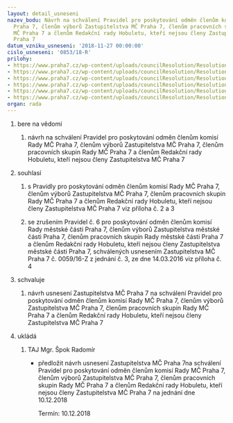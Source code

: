 ```yaml
---
layout: detail_usneseni
nazev_bodu: Návrh na schválení Pravidel pro poskytování odměn členům komisí Rady MČ
  Praha 7, členům výborů Zastupitelstva MČ Praha 7, členům pracovních skupin Rady
  MČ Praha 7 a členům Redakční rady Hobuletu, kteří nejsou členy Zastupitelstva MČ
  Praha 7
datum_vzniku_usneseni: '2018-11-27 00:00:00'
cislo_usneseni: '0853/18-R'
prilohy:
- https://www.praha7.cz/wp-content/uploads/councilResolution/Resolutions/30416/export/Duvodovazprava_odmeny_necleniZMCP7_komisevybory~411200.doc
- https://www.praha7.cz/wp-content/uploads/councilResolution/Resolutions/30416/export/Pravidla_odmenyneclenumZMC_REZIMZMEN~411199.doc
- https://www.praha7.cz/wp-content/uploads/councilResolution/Resolutions/30416/export/Pravidla_odmenyneclenumZMC_FINAL~411198.doc
- https://www.praha7.cz/wp-content/uploads/councilResolution/Resolutions/30416/export/Pravidlac6_odmenyneclenumZMC_FINALkezverejneni~411197.doc
- https://www.praha7.cz/wp-content/uploads/councilResolution/Resolutions/30416/export/odmeny~411629.pdf
- https://www.praha7.cz/wp-content/uploads/councilResolution/Resolutions/30416/export/export~412269.pdf
organ: rada
---
```

<OL class=urzList_view id=urzList>
<LI class=urzClass1><SPAN name="1">bere na vědomí</SPAN> 
<OL class="urzOlClass decimal ">
<LI class=urzClass2 style="TEXT-ALIGN: left"><SPAN>
<P>návrh na schválení Pravidel pro poskytování odměn členům komisí Rady MČ Praha 7, členům výborů Zastupitelstva MČ Praha 7, členům pracovních skupin Rady MČ Praha 7 a členům Redakční rady Hobuletu, kteří nejsou členy Zastupitelstva MČ Praha 7</P></SPAN></LI></OL></LI>
<LI class=urzClass1><SPAN name="26">souhlasí</SPAN> 
<OL class="urzOlClass decimal ">
<LI class=urzClass2 style="TEXT-ALIGN: left"><SPAN>
<P>s Pravidly pro poskytování odměn členům komisí Rady MČ Praha 7, členům výborů Zastupitelstva MČ Praha 7, členům pracovních skupin Rady MČ Praha 7 a členům Redakční rady Hobuletu, kteří nejsou členy Zastupitelstva MČ Praha 7 viz příloha č. 2 a 3</P></SPAN></LI>
<LI class=urzClass2 style="TEXT-ALIGN: left"><SPAN>
<P>se zrušením Pravidel č. 6 pro poskytování odměn členům komisí Rady městské části Praha 7, členům výborů Zastupitelstva městské části Praha 7, členům pracovních skupin Rady městské části Praha 7 a členům Redakční rady Hobuletu, kteří nejsou členy Zastupitelstva městské části Praha 7, schválených usnesením Zastupitelstva MČ Praha 7 č. 0059/16-Z z jednání č. 3, ze dne 14.03.2016 viz příloha č. 4</P></SPAN></LI></OL></LI>
<LI class=urzClass1><SPAN name="24">schvaluje</SPAN> 
<OL class="urzOlClass decimal ">
<LI class=urzClass2 style="TEXT-ALIGN: left"><SPAN>
<P>návrh usnesení Zastupitelstva MČ Praha 7 na schválení Pravidel pro poskytování odměn členům komisí Rady MČ Praha 7, členům výborů Zastupitelstva MČ Praha 7, členům pracovních skupin Rady MČ Praha 7 a členům Redakční rady Hobuletu, kteří nejsou členy Zastupitelstva MČ Praha 7</P></SPAN></LI></OL></LI>
<LI class=urzClass1 id=urzUkoly><SPAN name="1">ukládá</SPAN>
<OL class=urzOlClass>
<LI class=urzClass2><SPAN>
<P>TAJ Mgr. Špok Radomír</P></SPAN>
<UL class=urzUlClass>
<LI class=urzClass3><SPAN>
<P>předložit návrh usnesení Zastupitelstva MČ Praha 7na schválení Pravidel pro poskytování odměn členům komisí Rady MČ Praha 7, členům výborů Zastupitelstva MČ Praha 7, členům pracovních skupin Rady MČ Praha 7 a členům Redakční rady Hobuletu, kteří nejsou členy Zastupitelstva MČ Praha 7 na jednání dne 10.12.2018</P></SPAN><SPAN class=urzUkolTermin>Termín:&nbsp;10.12.2018</SPAN></LI></UL></LI></OL></LI></OL>